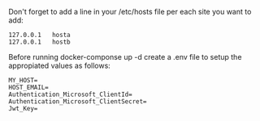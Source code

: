 Don't forget to add a line in your /etc/hosts file per each site you want to add:

```
127.0.0.1	hosta
127.0.0.1	hostb
```

Before running docker-componse up -d create a .env file to setup the appropiated values as follows:

```
MY_HOST=
HOST_EMAIL=
Authentication_Microsoft_ClientId=
Authentication_Microsoft_ClientSecret=
Jwt_Key=
```